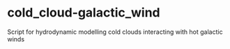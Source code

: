 # cold_cloud-galactic_wind
Script for hydrodynamic modelling cold clouds interacting with hot galactic winds
